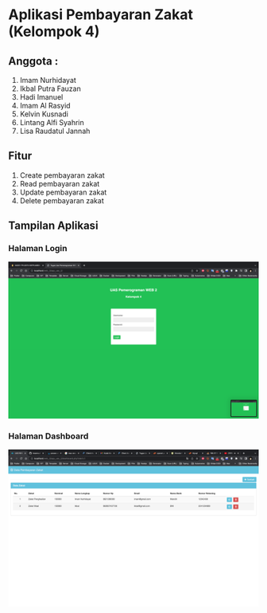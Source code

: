 # Aplikasi Pembayaran Zakat (Kelompok 4)

## Anggota :
1. Imam Nurhidayat
2. Ikbal Putra Fauzan
3. Hadi Imanuel
4. Imam Al Rasyid
5. Kelvin Kusnadi
6. Lintang Alfi Syahrin
7. Lisa Raudatul Jannah

## Fitur
1. Create pembayaran zakat
2. Read pembayaran zakat
3. Update pembayaran zakat
4. Delete pembayaran zakat

## Tampilan Aplikasi
### Halaman Login
![Halaman Login](tampilan_aplikasi_2.png)

### Halaman Dashboard
![Halaman Dashboard](tampilan_aplikasi.png)
